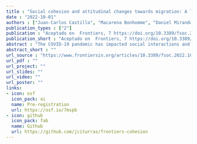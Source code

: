 ```yaml
---
title : "Social cohesion and attitudinal changes towards migration: A longitudinal perspective amid the COVID-19 pandemic"
date : "2022-10-01"
authors : ["Juan-Carlos Castillo", "Macarena Bonhomme", "Daniel Miranda", "Julio Iturra"]
publication_types : ["2"]
publication : "Aceptado en  Frontiers, 7 https://doi.org/10.3389/fsoc.2022.1009567"
publication_short : "Aceptado en  Frontiers, 7 https://doi.org/10.3389/fsoc.2022.1009567"
abstract : "The COVID-19 pandemic has impacted social interactions and coexistence around the globe in dimensions that go far beyond health issues. In the case of the Global South, the pandemic has developed along with growing migratory flows, generating actual and potential threats to social cohesion. In effect, migrants have historically served as ‘scapegoats’ for unexpected crises as a way to control and manage diversity. Chile is nowadays one of the main destination focus for migration in the Latin American region, where recently certain COVID-19 outbreaks in migrant housing have intensified discrimination. In such a context, there is a need for understanding how the pandemic has potentially changed the way local nationals perceive migrant neighbors in terms of a threat to national identity, labor market participation and conviviality. Drawing on the national social cohesion panel survey study ELSOC (2016-2021, N= 2927) the main aim of this paper is to analyze the changes in attitudes towards migrants over the last years and their relation with individual status and territorial factors. The results indicate that Chileans perceive Latin American and Caribbean migrants more negatively after the pandemic, particularly those respondents with lower educational levels and who live in increasingly multicultural neighborhoods with higher rates of migrant residents"
abstract_short : ""
url_source : "https://www.frontiersin.org/articles/10.3389/fsoc.2022.1009567/full"
url_pdf : ""  
url_project: "" 
url_slides: "" 
url_video: "" 
url_poster: "" 
links: 
- icon: osf 
  icon_pack: ai 
  name: Pre-registration 
  url: https://osf.io/7mspb 
- icon: github 
  icon_pack: fab 
  name: Github 
  url: https://github.com/jciturras/frontiers-cohesion
---
```

